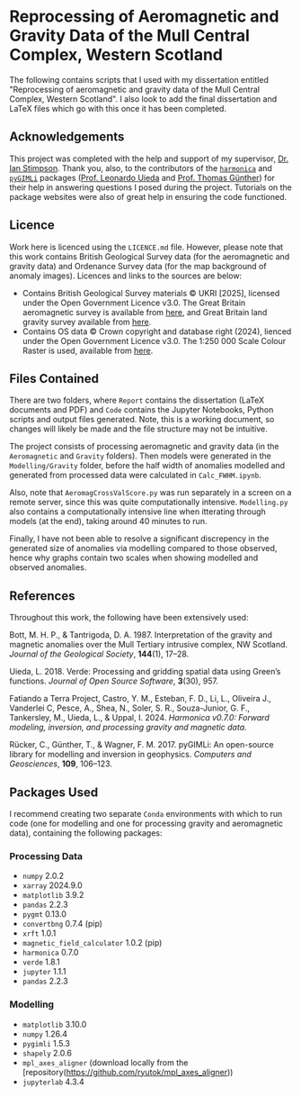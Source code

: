 # Reprocessing of Aeromagnetic and Gravity Data of the Mull Central Complex, Western Scotland
The following contains scripts that I used with my dissertation entitled "Reprocessing of aeromagnetic and gravity data of the Mull Central Complex, Western Scotland". I also look to add the final dissertation and LaTeX files which go with this once it has been completed. 

## Acknowledgements 
This project was completed with the help and support of my supervisor, [Dr. Ian Stimpson](https://www.keele.ac.uk/lifesci/ourpeople/ianstimpson/). Thank you, also, to the contributors of the [`harmonica`](https://www.fatiando.org/harmonica) and [`pyGIMLi`](https://www.pygimli.org) packages ([Prof. Leonardo Uieda](https://github.com/leouieda) and [Prof. Thomas Günther](https://github.com/halbmy)) for their help in answering questions I posed during the project. Tutorials on the package websites were also of great help in ensuring the code functioned. 

## Licence
Work here is licenced using the `LICENCE.md` file. However, please note that this work contains British Geological Survey data (for the aeromagnetic and gravity data) and Ordenance Survey data (for the map background of anomaly images). Licences and links to the sources are below:

- Contains British Geological Survey materials © UKRI [2025], licensed under the Open Government Licence v3.0. The Great Britain aeromagnetic survey is available from [here](https://www.bgs.ac.uk/datasets/gb-aeromagnetic-survey/), and Great Britain land gravity survey available from [here](https://www.bgs.ac.uk/datasets/gb-land-gravity-survey/).
- Contains OS data © Crown copyright and database right (2024), lienced under the Open Government Licence v3.0. The 1:250 000 Scale Colour Raster is used, available from [here](https://www.ordnancesurvey.co.uk/products/250k-raster).

## Files Contained
There are two folders, where `Report` contains the dissertation (LaTeX documents and PDF) and `Code` contains the Jupyter Notebooks, Python scripts and output files generated. Note, this is a working document, so changes will likely be made and the file structure may not be intuitive. 

The project consists of processing aeromagnetic and gravity data (in the `Aeromagnetic` and `Gravity` folders). Then models were generated in the `Modelling/Gravity` folder, before the half width of anomalies modelled and generated from processed data were calculated in `Calc_FWHM.ipynb`. 

Also, note that `AeromagCrossValScore.py` was run separately in a screen on a remote server, since this was quite computationally intensive. `Modelling.py` also contains a computationally intensive line when itterating through models (at the end), taking around 40 minutes to run.

Finally, I have not been able to resolve a significant discrepency in the generated size of anomalies via modelling compared to those observed, hence why graphs contain two scales when showing modelled and observed anomalies.

## References
Throughout this work, the following have been extensively used:

Bott, M. H. P., & Tantrigoda, D. A. 1987. Interpretation of the gravity and magnetic anomalies over
the Mull Tertiary intrusive complex, NW Scotland. _Journal of the Geological Society_, **144**(1), 17–28.

Uieda, L. 2018. Verde: Processing and gridding spatial data using Green’s functions. _Journal of Open Source Software_, **3**(30), 957.

Fatiando a Terra Project, Castro, Y. M., Esteban, F. D., Li, L., Oliveira J., Vanderlei C, Pesce, A., Shea, N., Soler, S. R., Souza-Junior, G. F., Tankersley, M., Uieda, L., & Uppal, I. 2024. _Harmonica v0.7.0: Forward modeling, inversion, and processing gravity and magnetic data._

Rücker, C., Günther, T., & Wagner, F. M. 2017. pyGIMLi: An open-source library for modelling and inversion in geophysics. _Computers and Geosciences_, **109**, 106–123.

## Packages Used
I recommend creating two separate `Conda` environments with which to run code (one for modelling and one for processing gravity and aeromagnetic data), containing the following packages:
### Processing Data
- `numpy` 2.0.2
- `xarray` 2024.9.0
- `matplotlib` 3.9.2
- `pandas` 2.2.3
- `pygmt` 0.13.0
- `convertbng` 0.7.4 (pip)
- `xrft` 1.0.1
- `magnetic_field_calculator` 1.0.2 (pip)
- `harmonica` 0.7.0
- `verde` 1.8.1
- `jupyter` 1.1.1
- `pandas` 2.2.3
### Modelling
- `matplotlib` 3.10.0
- `numpy` 1.26.4
- `pygimli` 1.5.3
- `shapely` 2.0.6
- `mpl_axes_aligner` (download locally from the [repository(https://github.com/ryutok/mpl_axes_aligner))
- `jupyterlab` 4.3.4
